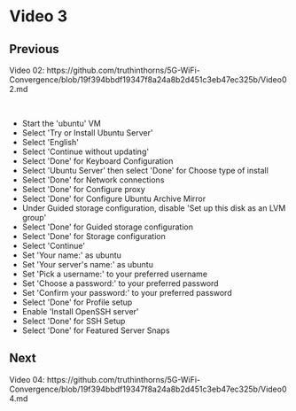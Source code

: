 <h1>Video 3</h1>
<h2>Previous</h2>
<p>Video 02: https://github.com/truthinthorns/5G-WiFi-Convergence/blob/19f394bbdf19347f8a24a8b2d451c3eb47ec325b/Video02.md</p>
<br>
<ul>
    <li>Start the 'ubuntu' VM</li>
    <li>Select 'Try or Install Ubuntu Server'</li>
    <li>Select 'English'</li>
    <li>Select 'Continue without updating'</li>
    <li>Select 'Done' for Keyboard Configuration</li>
    <li>Select 'Ubuntu Server' then select 'Done' for Choose type of install</li>
    <li>Select 'Done' for Network connections</li>
    <li>Select 'Done' for Configure proxy</li>
    <li>Select 'Done' for Configure Ubuntu Archive Mirror</li>
    <li>Under Guided storage configuration, disable 'Set up this disk as an LVM group'</li>
    <li>Select 'Done' for Guided storage configuration</li>
    <li>Select 'Done' for Storage configuration</li>
    <li>Select 'Continue'</li>
    <li>Set 'Your name:' as ubuntu</li>
    <li>Set 'Your server's name:' as ubuntu</li>
    <li>Set 'Pick a username:' to your preferred username</li>
    <li>Set 'Choose a password:' to your preferred password</li>
    <li>Set 'Confirm your password:' to your preferred password </li>
    <li>Select 'Done' for Profile setup</li>
    <li>Enable 'Install OpenSSH server'</li>
    <li>Select 'Done' for SSH Setup</li>
    <li>Select 'Done' for Featured Server Snaps</li>
</ul>
<h2>Next</h2>
Video 04: https://github.com/truthinthorns/5G-WiFi-Convergence/blob/19f394bbdf19347f8a24a8b2d451c3eb47ec325b/Video04.md
